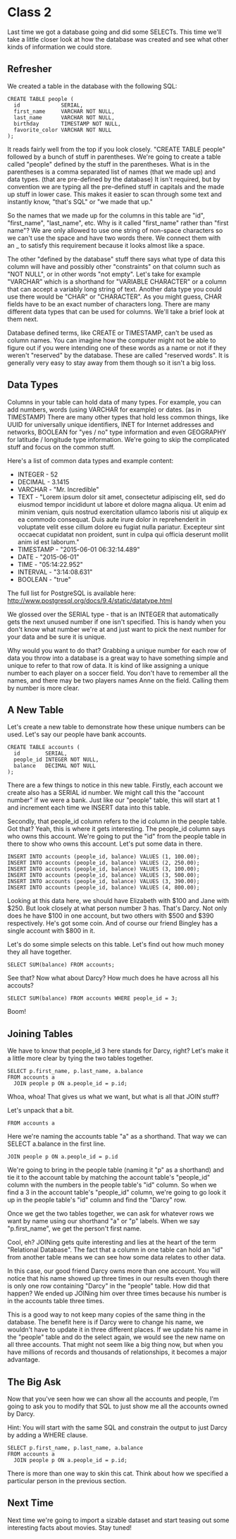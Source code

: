 Class 2
=======
Last time we got a database going and did some SELECTs. This time we'll take a little closer
look at how the database was created and see what other kinds of information we could store.

Refresher
---------
We created a table in the database with the following SQL:

```
CREATE TABLE people (
  id             SERIAL,
  first_name     VARCHAR NOT NULL,
  last_name      VARCHAR NOT NULL,
  birthday       TIMESTAMP NOT NULL,
  favorite_color VARCHAR NOT NULL
);
```

It reads fairly well from the top if you look closely. "CREATE TABLE people" followed by a bunch
of stuff in parentheses. We're going to create a table called "people" defined by the stuff in the
parentheses. What is in the parentheses is a comma separated list of names (that we made up) and
data types. (that are pre-defined by the database) It isn't required, but by convention we are 
typing all the pre-defined stuff in capitals and the made up stuff in lower case. This makes it 
easier to scan through some text and instantly know, "that's SQL" or "we made that up."

So the names that we made up for the columns in this table are "id", "first_name", "last_name", etc.
Why is it called "first_name" rather than "first name"? We are only allowed to use one string of
non-space characters so we can't use the space and have two words there. We connect them with an _
to satisfy this requirement because it looks almost like a space.

The other "defined by the database" stuff there says what type of data this column will have and
possibly other "constraints" on that column such as "NOT NULL", or in other words "not empty". Let's
take for example "VARCHAR" which is a shorthand for "VARIABLE CHARACTER" or a column that can accept
a variably long string of text. Another data type you could use there would be "CHAR" or "CHARACTER".
As you might guess, CHAR fields have to be an exact number of characters long. There are many 
different data types that can be used for columns. We'll take a brief look at them next.

Database defined terms, like CREATE or TIMESTAMP, can't be used as column names. You can imagine how 
the computer might not be able to figure out if you were intending one of these words as a name or
not if they weren't "reserved" by the database. These are called "reserved words". It is generally
very easy to stay away from them though so it isn't a big loss.

Data Types
----------
Columns in your table can hold data of many types. For example, you can add numbers, words (using 
VARCHAR for example) or dates. (as in TIMESTAMP) There are many other types that hold less common
things, like UUID for universally unique identifiers, INET for Internet addresses and networks, BOOLEAN
for "yes / no" type information and even GEOGRAPHY for latitude / longitude type information. We're
going to skip the complicated stuff and focus on the common stuff.

Here's a list of common data types and example content:

* INTEGER - 52
* DECIMAL - 3.1415
* VARCHAR - "Mr. Incredible"
* TEXT - "Lorem ipsum dolor sit amet, consectetur adipiscing elit, sed do eiusmod tempor incididunt ut labore et dolore magna aliqua. Ut enim ad minim veniam, quis nostrud exercitation ullamco laboris nisi ut aliquip ex ea commodo consequat. Duis aute irure dolor in reprehenderit in voluptate velit esse cillum dolore eu fugiat nulla pariatur. Excepteur sint occaecat cupidatat non proident, sunt in culpa qui officia deserunt mollit anim id est laborum."
* TIMESTAMP - "2015-06-01 06:32:14.489"
* DATE - "2015-06-01"
* TIME - "05:14:22.952"
* INTERVAL - "3:14:08.631"
* BOOLEAN - "true"

The full list for PostgreSQL is available here: http://www.postgresql.org/docs/9.4/static/datatype.html

We glossed over the SERIAL type - that is an INTEGER that automatically gets the next unused number
if one isn't specified. This is handy when you don't know what number we're at and just want to pick
the next number for your data and be sure it is unique.

Why would you want to do that? Grabbing a unique number for each row of data you throw into a database
is a great way to have something simple and unique to refer to that row of data. It is kind of like
assigning a unique number to each player on a soccer field. You don't have to remember all the names,
and there may be two players names Anne on the field. Calling them by number is more clear.

A New Table
-----------
Let's create a new table to demonstrate how these unique numbers can be used. Let's say our people have
bank accounts.

```
CREATE TABLE accounts (
  id        SERIAL,
  people_id INTEGER NOT NULL,
  balance   DECIMAL NOT NULL
);
```

There are a few things to notice in this new table. Firstly, each account we create also has a SERIAL id 
number. We might call this the "account number" if we were a bank. Just like our "people" table, this 
will start at 1 and increment each time we INSERT data into this table.

Secondly, that people_id column refers to the id column in the people table. Got that? Yeah, this is where
it gets interesting. The people_id column says who owns this account. We're going to put the "id" from the 
people table in there to show who owns this account. Let's put some data in there.

```
INSERT INTO accounts (people_id, balance) VALUES (1, 100.00);
INSERT INTO accounts (people_id, balance) VALUES (2, 250.00);
INSERT INTO accounts (people_id, balance) VALUES (3, 100.00);
INSERT INTO accounts (people_id, balance) VALUES (3, 500.00);
INSERT INTO accounts (people_id, balance) VALUES (3, 390.00);
INSERT INTO accounts (people_id, balance) VALUES (4, 800.00);
```

Looking at this data here, we should have Elizabeth with $100 and Jane with $250. But look closely at what
person number 3 has. That's Darcy. Not only does he have $100 in one account, but two others with $500 and
$390 respectively. He's got some coin. And of course our friend Bingley has a single account with $800 in it.

Let's do some simple selects on this table. Let's find out how much money they all have together.

```
SELECT SUM(balance) FROM accounts;
```

See that? Now what about Darcy? How much does he have across all his accouts?

```
SELECT SUM(balance) FROM accounts WHERE people_id = 3;
```

Boom!

Joining Tables
--------------

We have to know that people_id 3 here stands for Darcy, right? Let's make it a little more clear by tying
the two tables together.

```
SELECT p.first_name, p.last_name, a.balance
FROM accounts a
  JOIN people p ON a.people_id = p.id;
```

Whoa, whoa! That gives us what we want, but what is all that JOIN stuff?

Let's unpack that a bit.

```
FROM accounts a
```

Here we're naming the accounts table "a" as a shorthand. That way we can SELECT a.balance in the first line.

```
JOIN people p ON a.people_id = p.id
```

We're going to bring in the people table (naming it "p" as a shorthand) and tie it to the account table by
matching the account table's "people_id" column with the numbers in the people table's "id" column. So
when we find a 3 in the account table's "people_id" column, we're going to go look it up in the people table's
"id" column and find the "Darcy" row.

Once we get the two tables together, we can ask for whatever rows we want by name using our shorthand "a" or
"p" labels. When we say "p.first_name", we get the person't first name.

Cool, eh? JOINing gets quite interesting and lies at the heart of the term "Relational Database". The fact 
that a column in one table can hold an "id" from another table means we can see how some data relates to
other data.

In this case, our good friend Darcy owns more than one account. You will notice that his name showed up three
times in our results even though there is only one row containing "Darcy" in the "people" table. How did that 
happen? We ended up JOINing him over three times because his number is in the accounts table three times.

This is a good way to not keep many copies of the same thing in the database. The benefit here is if Darcy were
to change his name, we wouldn't have to update it in three different places. If we update his name in the 
"people" table and do the select again, we would see the new name on all three accounts. That might not seem 
like a big thing now, but when you have millions of records and thousands of relationships, it becomes a major
advantage.

The Big Ask
-----------
Now that you've seen how we can show all the accounts and people, I'm going to ask you to modify that SQL to 
just show me all the accounts owned by Darcy.

Hint: You will start with the same SQL and constrain the output to just Darcy by adding a WHERE clause.

```
SELECT p.first_name, p.last_name, a.balance
FROM accounts a
  JOIN people p ON a.people_id = p.id;
```

There is more than one way to skin this cat. Think about how we specified a particular person in the previous 
section.

Next Time
---------
Next time we're going to import a sizable dataset and start teasing out some interesting facts about movies. 
Stay tuned!
